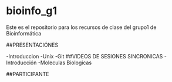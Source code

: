 # bioinfo_g1
Este es el repositorio para los recursos de clase del grupo1 de Bioinformática

##PRESENTACIÓNES

-Introduccion
-Unix
-Git
##VIDEOS DE SESIONES SINCRONICAS
-Introducción
-Moleculas Biologicas

##PARTICIPANTE
